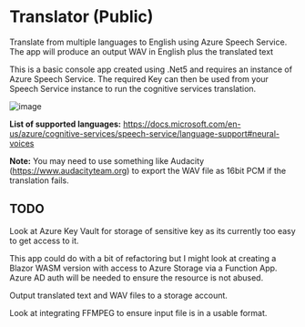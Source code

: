 # Translator (Public)

Translate from multiple languages to English using Azure Speech Service. The app will produce an output WAV in English plus the translated text

This is a basic console app created using .Net5 and requires an instance of Azure Speech Service. The required Key can then be used from your Speech Service instance to run the cognitive services translation.

![image](https://user-images.githubusercontent.com/28670731/189649496-6efaaf5c-a112-4cbd-8085-c952d1514b50.png)

**List of supported languages:**
https://docs.microsoft.com/en-us/azure/cognitive-services/speech-service/language-support#neural-voices

**Note:** You may need to use something like Audacity (https://www.audacityteam.org) to export the WAV file as 16bit PCM if the translation fails.

## TODO

Look at Azure Key Vault for storage of sensitive key as its currently too easy to get access to it. 

This app could do with a bit of refactoring but I might look at creating a Blazor WASM version with access to Azure Storage via a Function App. Azure AD auth will be needed to ensure the resource is not abused.

Output translated text and WAV files to a storage account.

Look at integrating FFMPEG to ensure input file is in a usable format.
